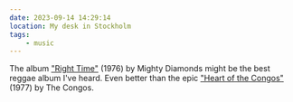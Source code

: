 ```yaml
---
date: 2023-09-14 14:29:14
location: My desk in Stockholm
tags:
    - music
---
```


The album
["Right Time"](https://open.spotify.com/album/1S7rBJNPNrCvtdF38sp0Gs?si=3mBWnZBcRPqnmLb7QkXDPA)
(1976) by Mighty Diamonds might be the best reggae album I've heard. Even better than the epic
["Heart of the Congos"](https://open.spotify.com/album/0FqUTYrs4FtPbav2Ry2I1M?si=D4cDCKcURb21lxSvoqeZSA)
(1977) by The Congos.
